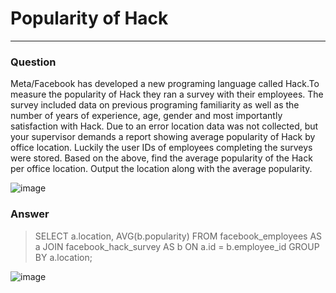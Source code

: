 # Popularity of Hack

---

### Question

Meta/Facebook has developed a new programing language called Hack.To measure the popularity of Hack they ran a survey with their employees. The survey included data on previous programing familiarity as well as the number of years of experience, age, gender and most importantly satisfaction with Hack. Due to an error location data was not collected, but your supervisor demands a report showing average popularity of Hack by office location. Luckily the user IDs of employees completing the surveys were stored.
Based on the above, find the average popularity of the Hack per office location.
Output the location along with the average popularity.

![image](https://user-images.githubusercontent.com/50389985/229360126-bcadca41-bd25-4e53-9f60-0371ca952604.png)

### Answer

>SELECT a.location, AVG(b.popularity)
>FROM facebook_employees AS a
>JOIN facebook_hack_survey AS b
>ON a.id = b.employee_id
>GROUP BY a.location;

![image](https://user-images.githubusercontent.com/50389985/229360147-3ba258a8-30e6-44be-b631-f36b2c5cf422.png)
